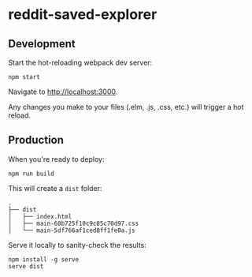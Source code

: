 # reddit-saved-explorer

## Development

Start the hot-reloading webpack dev server:

    npm start

Navigate to <http://localhost:3000>.

Any changes you make to your files (.elm, .js, .css, etc.) will trigger
a hot reload.

## Production

When you're ready to deploy:

    npm run build

This will create a `dist` folder:

    .
    ├── dist
    │   ├── index.html
    │   ├── main-60b725f10c9c85c70d97.css
    │   └── main-5df766af1ced8ff1fe0a.js

Serve it locally to sanity-check the results:

    npm install -g serve
    serve dist
